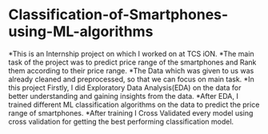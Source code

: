 # Classification-of-Smartphones-using-ML-algorithms

*This is an Internship project on which I worked on at TCS iON.
*The main task of the project was to predict price range of the smartphones and Rank them according to their price range.
*The Data which was given to us was already cleaned and preprocessed, so that we can focus on main task.
*In this project Firstly, I did Exploratory Data Analysis(EDA) on the data for better understanding and gaining insights from the data.
*After EDA, I trained different ML classification algorithms on the data to predict the price range of smartphones.
*After training I Cross Validated every model using cross validation for getting the best performing classification model.

